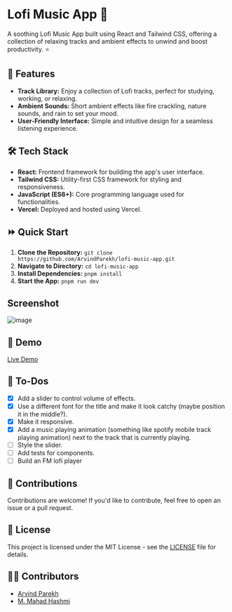 # Lofi Music App 🎵

A soothing Lofi Music App built using React and Tailwind CSS, offering a collection of relaxing tracks and ambient effects to unwind and boost productivity. ⭐

## 🌻 Features

- **Track Library:** Enjoy a collection of Lofi tracks, perfect for studying, working, or relaxing.
- **Ambient Sounds:** Short ambient effects like fire crackling, nature sounds, and rain to set your mood.
- **User-Friendly Interface:** Simple and intuitive design for a seamless listening experience.

## 🛠 Tech Stack

- **React:** Frontend framework for building the app's user interface.
- **Tailwind CSS:** Utility-first CSS framework for styling and responsiveness.
- **JavaScript (ES6+):** Core programming language used for functionalities.
- **Vercel:** Deployed and hosted using Vercel.

## ⏩ Quick Start

1. **Clone the Repository:** `git clone https://github.com/ArvindParekh/lofi-music-app.git`
2. **Navigate to Directory:** `cd lofi-music-app`
3. **Install Dependencies:** `pnpm install`
4. **Start the App:** `pnpm run dev`

## Screenshot

![image](https://github.com/ArvindParekh/Lofi-Music-App/assets/71211731/179e458f-4906-4c2d-8eb6-b4be3ff7addf)

## 🍰 Demo

[Live Demo](https://lofi-beats.vercel.app)

## 📑 To-Dos
- [x] Add a slider to control volume of effects.
- [x] Use a different font for the title and make it look catchy (maybe position it in the middle?).
- [x] Make it responsive.
- [x] Add a music playing animation (something like spotify mobile track playing animation) next to the track that is currently playing.
- [ ] Style the slider.
- [ ] Add tests for components.
- [ ] Build an FM lofi player

## 💁 Contributions

Contributions are welcome! If you'd like to contribute, feel free to open an issue or a pull request.

## 📃 License

This project is licensed under the MIT License - see the [LICENSE](/path/to/LICENSE) file for details.

## 🦸🏻 Contributors
<!-- If you've contributed to the project, I'd love for you to write your name in the list below and link your preferred account, as such: [<your-name>](<your-account-url>) -->

- [Arvind Parekh](https://twitter.com/ArvindParekh_21)
- [M. Mahad Hashmi](https://github.com/GitGudCode440)
